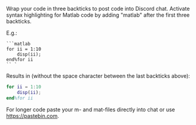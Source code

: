 Wrap your code in three backticks to post code into Discord chat. Activate syntax highlighting for Matlab code by adding "matlab" after the first three backticks.

E.g.:
```
```matlab
for ii = 1:10
    disp(ii);
end%for ii
`` `
```
Results in (without the space character between the last backticks above):
```matlab
for ii = 1:10
    disp(ii);
end%for ii
```
For longer code paste your m- and mat-files directly into chat or use <https://pastebin.com>.